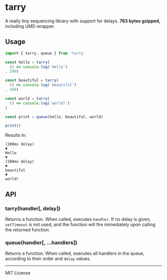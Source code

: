 # tarry 
A really tiny sequencing library with support for delays. **763 bytes gzipped,** including UMD wrapper.

## Usage
```javascript
import { tarry, queue } from 'tarry'

const hello = tarry(
  () => console.log('Hello')
, 200)

const beautiful = tarry(
  () => console.log('beautiful')
, 500)

const world = tarry(
  () => console.log('world!')
)

const print = queue(hello, beautiful, world)

print()
```

Results in:
```
(200ms delay)
▼
Hello 
▼
(500ms delay)
▼
beautiful
▼
world!
```

## API

### tarry(handler[, delay])
Returns a function. When called, executes `handler`. If no delay is given, `setTimeout` is not used, and the function will fire immediately upon calling the returned function.

### queue(handler[, ...handlers])
Returns a function. When called, executes all handlers in the queue, according to their order and `delay` values.

* * *
 MIT License
